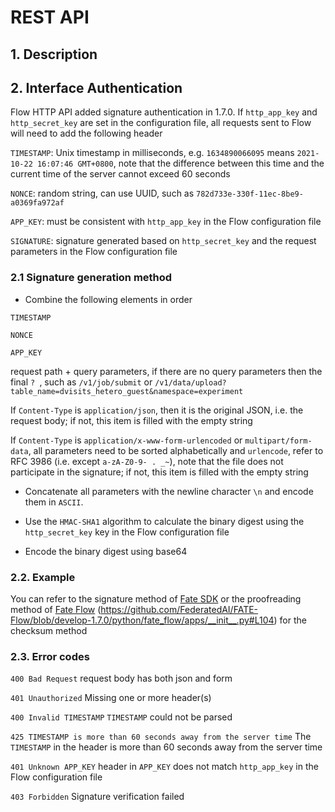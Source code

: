 # REST API

## 1. Description

## 2. Interface Authentication

Flow HTTP API added signature authentication in 1.7.0. If `http_app_key` and `http_secret_key` are set in the configuration file, all requests sent to Flow will need to add the following header

`TIMESTAMP`: Unix timestamp in milliseconds, e.g. `1634890066095` means `2021-10-22 16:07:46 GMT+0800`, note that the difference between this time and the current time of the server cannot exceed 60 seconds

`NONCE`: random string, can use UUID, such as `782d733e-330f-11ec-8be9-a0369fa972af`

`APP_KEY`: must be consistent with `http_app_key` in the Flow configuration file

`SIGNATURE`: signature generated based on `http_secret_key` and the request parameters in the Flow configuration file

### 2.1 Signature generation method

- Combine the following elements in order

`TIMESTAMP`

`NONCE`

`APP_KEY`

request path + query parameters, if there are no query parameters then the final `? `, such as `/v1/job/submit` or `/v1/data/upload?table_name=dvisits_hetero_guest&namespace=experiment`

If `Content-Type` is `application/json`, then it is the original JSON, i.e. the request body; if not, this item is filled with the empty string

If `Content-Type` is `application/x-www-form-urlencoded` or `multipart/form-data`, all parameters need to be sorted alphabetically and `urlencode`, refer to RFC 3986 (i.e. except `a-zA-Z0-9- . _~`), note that the file does not participate in the signature; if not, this item is filled with the empty string

- Concatenate all parameters with the newline character `\n` and encode them in `ASCII`.

- Use the `HMAC-SHA1` algorithm to calculate the binary digest using the `http_secret_key` key in the Flow configuration file

- Encode the binary digest using base64

### 2.2. Example

You can refer to the signature method of [Fate SDK](https://github.com/FederatedAI/FATE/blob/develop-1.7/python/fate_client/flow_sdk/client/base.py#L63) or the proofreading method of [Fate Flow](https://github.com/FederatedAI/FATE/blob/develop-1.7/python/fate_client/flow_sdk/client/base.py#L63) (https://github.com/FederatedAI/FATE-Flow/blob/develop-1.7.0/python/fate_flow/apps/__init__.py#L104) for the checksum method

### 2.3. Error codes

`400 Bad Request` request body has both json and form

`401 Unauthorized` Missing one or more header(s)

`400 Invalid TIMESTAMP` `TIMESTAMP` could not be parsed

`425 TIMESTAMP is more than 60 seconds away from the server time` The `TIMESTAMP` in the header is more than 60 seconds away from the server time

`401 Unknown APP_KEY` header in `APP_KEY` does not match `http_app_key` in the Flow configuration file

`403 Forbidden` Signature verification failed
